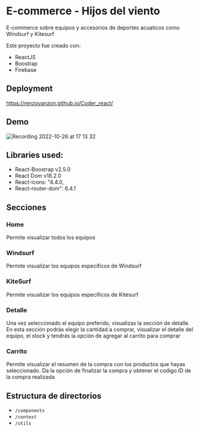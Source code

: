 # E-commerce - Hijos del viento

E-commerce sobre equipos y accesorios de deportes acuaticos como Windsurf y Kitesurf

Este proyecto fue creado con:

- ReactJS
- Boostrap
- Firebase

## Deployment

https://renzoyanzon.github.io/Coder_react/

## Demo

![Recording 2022-10-26 at 17 13 32](https://user-images.githubusercontent.com/105252286/198141162-70685cba-2630-49b2-af03-f7be9bba162d.gif)


## Libraries used:
- React-Boostrap v2.5.0
- React Dom v18.2.0
- React-icons: "4.4.0,
- React-router-dom": 6.4.1

## Secciones

### Home
Permite visualizar todos los equipos
### Windsurf
Permite visualizar los equipos especificos de Windsurf
### KiteSurf
Permite visualizar los equipos especificos de Kitesurf

### Detalle

Una vez seleccionado el equipo preferido, visualizas la sección de detalle. En esta sección podrás elegir la cantidad a comprar, visualizar el detalle del equipo, el stock y tendrás la opción de agregar al carrito para comprar

### Carrito 
Permite visualizar el resumen de la compra con los productos que hayas seleccionado. Da la opción de finalizar la compra y obtener el codigo ID de la compra realizada

## Estructura de directorios
- `/components`
- `/context`
- `/utils`




